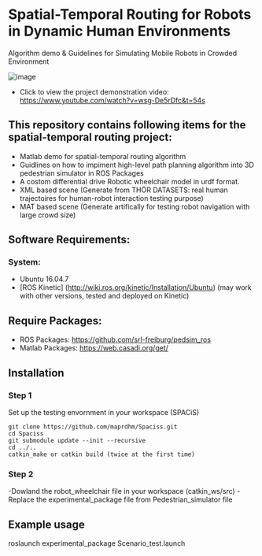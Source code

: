 # Spatial-Temporal Routing for Robots in Dynamic Human Environments
Algorithm demo &amp; Guidelines for Simulating Mobile Robots in Crowded Environment

![image](https://github.com/user-attachments/assets/908d6e9e-1cac-4690-8727-24b935bdad52)


- Click to view the project demonstration video: https://www.youtube.com/watch?v=wsg-De5rDfc&t=54s

## This repository contains following items for the spatial-temporal routing project:
- Matlab demo for spatial-temporal routing algorithm
- Guidlines on how to impiment high-level path planning algorithm into 3D pedestrian simulator in ROS Packages
- A costom differential drive Robotic wheelchair model in urdf format.
- XML based scene (Generate from THÖR DATASETS: real human trajectoires for human-robot interaction testing purpose)
- MAT based scene (Generate artifically for testing robot navigation with large crowd size)


## Software Requirements:
### System:
- Ubuntu 16.04.7
- [ROS Kinetic] (http://wiki.ros.org/kinetic/Installation/Ubuntu) (may work with other versions, tested and deployed on Kinetic)

## Require Packages:
- ROS Packages: https://github.com/srl-freiburg/pedsim_ros
- Matlab Packages: https://web.casadi.org/get/

## Installation

### Step 1
Set up the testing envornment in your workspace (SPACiS)

```cd [workspace]/src
git clone https://github.com/maprdhm/Spaciss.git  
cd Spaciss
git submodule update --init --recursive
cd ../..
catkin_make or catkin build (twice at the first time)
```

### Step 2
-Dowland the robot_wheelchair file in your workspace (catkin_ws/src)
-Replace the experimental_package file from Pedestrian_simulator file

## Example usage
roslaunch experimental_package Scenario_test.launch


